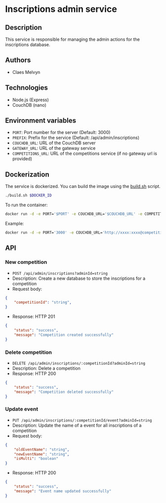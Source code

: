 # Inscriptions admin service

## Description

This service is responsible for managing the admin actions for the inscriptions database.

## Authors

- Claes Melvyn

## Technologies

- Node.js (Express)
- CouchDB (nano)

## Environment variables

- `PORT`: Port number for the server (Default: 3000)
- `PREFIX`: Prefix for the service (Default: /api/admin/inscriptions)
- `COUCHDB_URL`: URL of the CouchDB server
- `GATEWAY_URL`: URL of the gateway service
- `COMPETITIONS_URL`: URL of the competitions service (if no gateway url is provided)

## Dockerization

The service is dockerized. You can build the image using the [build.sh](build.sh) script.

```bash
./build.sh $DOCKER_ID
```

To run the container:

```bash
docker run -d -e PORT='$PORT' -e COUCHDB_URL='$COUCHDB_URL' -e COMPETITIONS_URL='$COMPETITIONS_URL' -e ATHLETES_URL='$ATHLETES_URL' -e STRIPE_URL='$STRIPE_URL' -p $HOST_PORT:$PORT --name $CONTAINER_NAME $IMAGE_NAME
```

Example:

```bash
docker run -d -e PORT='3000' -e COUCHDB_URL='http://xxxx:xxxx@competitionmanager.be:4003' -e GATEWAY_URL='https://competitionmanager.be/' -p 80:3000 --name inscriptions_admin-service claesweb/cm-inscriptions_admin
```

## API

### New competition

- `POST /api/admin/inscriptions?adminId=string`
- Description: Create a new database to store the inscriptions for a competition
- Request body:
```json
{
    "competitionId": "string",
}
```
- Response: HTTP 201
```json
{
    "status": "success",
    "message": "Competition created successfully"
}
```

### Delete competition

- `DELETE /api/admin/inscriptions/:competitionId?adminId=string`
- Description: Delete a competition
- Response: HTTP 200
```json
{
    "status": "success",
    "message": "Competition deleted successfully"
}
```

### Update event

- `PUT /api/admin/inscriptions/:competitionId/event?adminId=string`
- Description: Update the name of a event for all inscriptions of a competition
- Request body:
```json
{
    "oldEventName": "string",
    "newEventName": "string",
    "isMulti": "boolean"
}
```
- Response: HTTP 200
```json
{
    "status": "success",
    "message": "Event name updated successfully"
}
```



